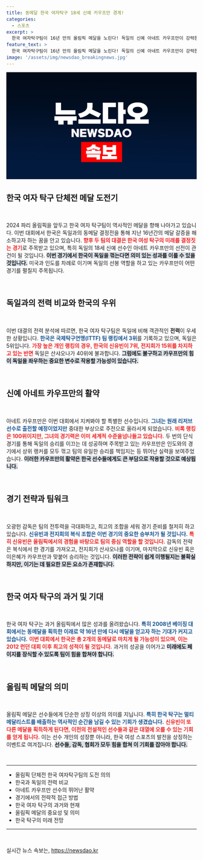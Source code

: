 ```yaml
---
title: 동메달 한국 여자탁구 18세 신예 카우프만 경계!
categories:
  - 스포츠
excerpt: >
  한국 여자탁구팀이 16년 만의 올림픽 메달을 노린다! 독일의 신예 아네트 카우프만이 강력한 상대지만, 신유빈과 전지희의 조합으로 승리를 향한 도전이 시작된다. 과연 한국은 메달을 따낼 수 있을까? 클릭하고 결과를 확인하세요!
feature_text: >
  한국 여자탁구팀이 16년 만의 올림픽 메달을 노린다! 독일의 신예 아네트 카우프만이 강력한 상대지만, 신유빈과 전지희의 조합으로 승리를 향한 도전이 시작된다. 과연 한국은 메달을 따낼 수 있을까? 클릭하고 결과를 확인하세요!
image: '/assets/img/newsdao_breakingnews.jpg'
---
```


<p><img src="/assets/img/newsdao_breakingnews.jpg" alt="ranknews 속보" /></p>

<h2 data-ke-size="size26">한국 여자 탁구 단체전 메달 도전기</h2>

<p data-ke-size="size16">&nbsp;</p>

<p data-ke-size="size16">2024 파리 올림픽을 앞두고 한국 여자 탁구팀이 역사적인 메달을 향해 나아가고 있습니다. 이번 대회에서 한국은 독일과의 동메달 결정전을 통해 지난 16년간의 메달 갈증을 해소하고자 하는 꿈을 안고 있습니다. <b><span style="color: #ee2323;">향후 두 팀의 대결은 한국 여성 탁구의 미래를 결정짓는 경기</span></b>로 주목받고 있으며, 특히 독일의 18세 신예 선수인 아네트 카우프만의 선전이 관건이 될 것입니다. <b><span style="background-color: #21538527;">이번 경기에서 한국이 독일을 꺾는다면 의미 있는 성과를 이룰 수 있을 것입니다.</span></b> 미국과 인도를 차례로 이기며 독일의 선봉 역할을 하고 있는 카우프만이 어떤 경기를 펼칠지 주목됩니다.</p>

<p data-ke-size="size16">&nbsp;</p>

<h2 data-ke-size="size26">독일과의 전력 비교와 한국의 우위</h2>

<p data-ke-size="size16">&nbsp;</p>

<p data-ke-size="size16">이번 대결의 전력 분석에 따르면, 한국 여자 탁구팀은 독일에 비해 객관적인 <b>전력</b>이 우세한 상황입니다. <b><span style="color: #1a5490;">한국은 국제탁구연맹(ITTF) 팀 랭킹에서 3위</span></b>를 기록하고 있으며, 독일은 5위입니다. <b><span style="color: #ee2323;">가장 높은 개인 랭킹의 경우, 한국의 신유빈이 7위, 전지희가 15위를 차지하고 있는 반면</span></b> 독일은 산샤오나가 40위에 불과합니다. <b><span style="background-color: #21538527;">그럼에도 불구하고 카우프만의 힘이 독일을 좌우하는 중요한 변수로 작용할 가능성이 있습니다.</span></b></p>

<p data-ke-size="size16">&nbsp;</p>

<h2 data-ke-size="size26">신예 아네트 카우프만의 활약</h2>

<p data-ke-size="size16">&nbsp;</p>

<p data-ke-size="size16">아네트 카우프만은 이번 대회에서 지켜봐야 할 특별한 선수입니다. <b><span style="color: #1a5490;">그녀는 원래 리저브 선수로 출전할 예정이었지만</span></b> 중대한 부상으로 주전으로 올라서게 되었습니다. <b><span style="color: #ee2323;">비록 랭킹은 100위이지만, 그녀의 경기력은 이미 세계적 수준을넘나들고 있습니다.</span></b> 두 번의 단식 경기를 통해 독일의 승리를 이끄는 데 성공하며 주목받고 있는 카우프만은 인도와의 경기에서 상위 랭커를 모두 꺾고 팀의 유일한 승리를 책임지는 등 뛰어난 실력을 보여주었습니다. <b><span style="background-color: #21538527;">이러한 카우프만의 활약은 한국 선수들에게도 큰 부담으로 작용할 것으로 예상됩니다.</span></b></p>

<p data-ke-size="size16">&nbsp;</p>

<h2 data-ke-size="size26">경기 전략과 팀워크</h2>

<p data-ke-size="size16">&nbsp;</p>

<p data-ke-size="size16">오광헌 감독은 팀의 전투력을 극대화하고, 최고의 조합을 세워 경기 준비를 철저히 하고 있습니다. <b><span style="color: #1a5490;">신유빈과 전지희의 복식 조합은 이번 경기의 중요한 승부처가 될 것입니다.</span></b> <b><span style="color: #ee2323;">특히 신유빈은 올림픽에서의 경험을 바탕으로 팀의 중심 역할을 할 것입니다.</span></b> 감독의 전략은 복식에서 한 경기를 가져오고, 전지희가 산샤오나를 이기며, 마지막으로 신유빈 혹은 이은혜가 카우프만과 맞붙어 승리하는 것입니다. <b><span style="background-color: #21538527;">이러한 전략이 쉽게 이행될지는 불확실하지만, 이기는 데 필요한 모든 요소가 존재합니다.</span></b></p>

<p data-ke-size="size16">&nbsp;</p>

<h2 data-ke-size="size26">한국 여자 탁구의 과거 및 기대</h2>

<p data-ke-size="size16">&nbsp;</p>

<p data-ke-size="size16">한국 여자 탁구는 과거 올림픽에서 많은 성과를 올려왔습니다. <b><span style="color: #1a5490;">특히 2008년 베이징 대회에서는 동메달을 획득한 이래로 약 16년 만에 다시 메달을 얻고자 하는 기대가 커지고 있습니다.</span></b> <b><span style="color: #ee2323;">이번 대회에서 한국은 총 2개의 동메달로 마치게 될 가능성이 있으며, 이는 2012 런던 대회 이후 최고의 성적이 될 것입니다.</span></b> 과거의 성공을 이어가고 <b><span style="background-color: #21538527;">미래에도 페이지를 장식할 수 있도록 팀이 힘을 합쳐야 합니다.</span></b></p>

<p data-ke-size="size16">&nbsp;</p>

<h2 data-ke-size="size26">올림픽 메달의 의미</h2>

<p data-ke-size="size16">&nbsp;</p>

<p data-ke-size="size16">올림픽 메달은 선수들에게 단순한 상징 이상의 의미를 지닙니다. <b><span style="color: #1a5490;">특히 한국 탁구는 멀티 메달리스트를 배출하는 역사적인 순간을 남길 수 있는 기회가 생겼습니다.</span></b> <b><span style="color: #ee2323;">신유빈이 또 다른 메달을 획득하게 된다면, 이전의 전설적인 선수들과 같은 대열에 오를 수 있는 기회를 얻게 됩니다.</span></b> 이는 선수 개인의 성장뿐 아니라, 한국 여성 스포츠의 발전을 상징하는 이벤트로 여겨집니다. <b><span style="background-color: #21538527;">선수들, 감독, 협회가 모두 힘을 합쳐 이 기회를 잡아야 합니다.</span></b></p>

<p data-ke-size="size16">&nbsp;</p>

<hr>

<ul>
<li>올림픽 단체전 한국 여자탁구팀의 도전 의의</li>
<li>한국과 독일의 전력 비교</li>
<li>아네트 카우프만 선수의 뛰어난 활약</li>
<li>경기에서의 전략적 접근 방법</li>
<li>한국 여자 탁구의 과거와 현재</li>
<li>올림픽 메달의 중요성 및 의미</li>
<li>한국 탁구의 미래 전망</li>
</ul>

<hr>

<p data-ke-size="size16">&nbsp;</p>
실시간 뉴스 속보는, <a href="https://newsdao.kr" rel="dofollow">https://newsdao.kr</a>


